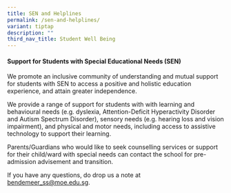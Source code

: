 ```yaml
---
title: SEN and Helplines
permalink: /sen-and-helplines/
variant: tiptap
description: ""
third_nav_title: Student Well Being
---
```

<h4><strong>Support for Students with Special Educational Needs (SEN)</strong></h4>
<p>We promote an inclusive community of understanding and mutual support
for students with SEN to access a positive and holistic education experience,
and attain greater independence.</p>
<p>We provide a range of support for students with with learning and behavioural
needs (e.g. dyslexia, Attention-Deficit Hyperactivity Disorder and Autism
Spectrum Disorder), sensory needs (e.g. hearing loss and vision impairment),
and physical and motor needs, including access to assistive technology
to support their learning.</p>
<p></p>
<p>Parents/Guardians who would like to seek counselling services or support
for their child/ward with special needs can contact the school for pre-admission
advisement and transition.</p>
<p>If you have any questions, do drop us a note at <a href="mailto:bendemeer_ss@moe.edu.sg" rel="noopener noreferrer nofollow" target="_blank">bendemeer_ss@moe.edu.sg</a>.</p>